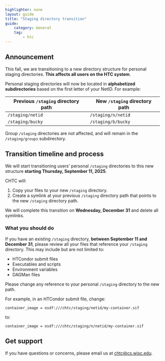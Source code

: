 ```yaml
---
highlighter: none
layout: guide
title: "Staging directory transition"
guide:
    category: General
    tag:
        - htc
--- 
```


## Announcement

This fall, we are transitioning to a new directory structure for personal staging directories. **This affects all users on the HTC system**.

Personal staging directories will now be located in **alphabetized subdirectories** based on the first letter of your NetID. For example:


| Previous `/staging` directory path | New `/staging` directory path |
| --- | --- |
| `/staging/netid` | `/staging/n/netid` |
| `/staging/bucky` | `/staging/b/bucky` |

Group `/staging` directories are not affected, and will remain in the `/staging/groups` subdirectory.

## Transition timeline and process

We will start transitioning users' personal `/staging` directories to this new structure **starting Thursday, September 11, 2025**.

CHTC will:

1. Copy your files to your new `/staging` directory.
2. Create a symlink at your previous `/staging` directory path that points to the new `/staging` directory path.

We will complete this transition on **Wednesday, December 31** and delete all symlinks.

### What you should do

If you have an existing `/staging` directory, **between September 11 and December 31**, please review all your files that reference your `/staging` directory. This may include but are not limited to:

* HTCondor submit files
* Executables and scripts
* Environment variables
* DAGMan files

Please change any reference to your personal `/staging` directory to the new path.

For example, in an HTCondor submit file, change:

```
container_image = osdf:///chtc/staging/netid/my-container.sif
```

to:

```
container_image = osdf:///chtc/staging/n/netid/my-container.sif
```

## Get support

If you have questions or concerns, please email us at [chtc@cs.wisc.edu](mailto:chtc@cs.wisc.edu).